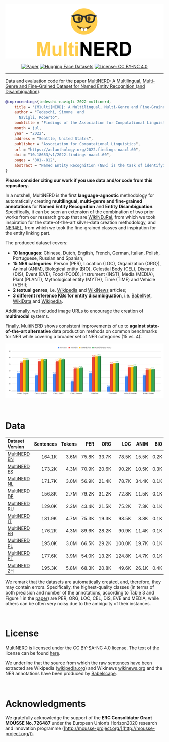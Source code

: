  <div align="center">    

![logo](img/multinerd_logo.png)

[![Paper](https://img.shields.io/badge/Proc-NAACL--Proceedings-red)](https://aclanthology.org/2022.findings-naacl.60/)
[![Hugging Face Datasets](https://img.shields.io/badge/%F0%9F%A4%97%20Hugging%20Face-MultiNERD-blue)](https://huggingface.co/datasets/Babelscape/multinerd)
[![License: CC BY-NC 4.0](https://img.shields.io/badge/License-CC%20BY--NC%204.0-green.svg)](https://creativecommons.org/licenses/by-nc/4.0/)

</div> 

--------------------------------------------------------------------------------

Data and evaluation code for the paper [MultiNERD: A Multilingual, Multi-Genre and Fine-Grained Dataset for Named Entity Recognition (and Disambiguation)](https://aclanthology.org/2022.findings-naacl.60/).

```bibtex
@inproceedings{tedeschi-navigli-2022-multinerd,
    title = "{M}ulti{NERD}: A Multilingual, Multi-Genre and Fine-Grained Dataset for Named Entity Recognition (and Disambiguation)",
    author = "Tedeschi, Simone  and
      Navigli, Roberto",
    booktitle = "Findings of the Association for Computational Linguistics: NAACL 2022",
    month = jul,
    year = "2022",
    address = "Seattle, United States",
    publisher = "Association for Computational Linguistics",
    url = "https://aclanthology.org/2022.findings-naacl.60",
    doi = "10.18653/v1/2022.findings-naacl.60",
    pages = "801--812",
    abstract = "Named Entity Recognition (NER) is the task of identifying named entities in texts and classifying them through specific semantic categories, a process which is crucial for a wide range of NLP applications. Current datasets for NER focus mainly on coarse-grained entity types, tend to consider a single textual genre and to cover a narrow set of languages, thus limiting the general applicability of NER systems.In this work, we design a new methodology for automatically producing NER annotations, and address the aforementioned limitations by introducing a novel dataset that covers 10 languages, 15 NER categories and 2 textual genres.We also introduce a manually-annotated test set, and extensively evaluate the quality of our novel dataset on both this new test set and standard benchmarks for NER.In addition, in our dataset, we include: i) disambiguation information to enable the development of multilingual entity linking systems, and ii) image URLs to encourage the creation of multimodal systems.We release our dataset at https://github.com/Babelscape/multinerd.",
}
```

**Please consider citing our work if you use data and/or code from this repository.**

In a nutshell, MultiNERD is the first **language-agnostic** methodology for automatically creating **multilingual, multi-genre and fine-grained annotations** for **Named Entity Recognition** and **Entity Disambiguation**. Specifically, it can be seen an extension of the combination of two prior works from our research group that are [WikiNEuRal](https://www.github.com/Babelscape/wikineural), from which we took inspiration for the state-of-the-art silver-data creation methodology, and [NER4EL](https://www.github.com/Babelscape/NER4EL), from which we took the fine-grained classes and inspiration for the entity linking part. 

The produced dataset covers:
- **10 languages**: Chinese, Dutch, English, French, German, Italian, Polish, Portuguese, Russian and Spanish;
- **15 NER categories**: Person (PER), Location (LOC), Organization (ORG}), Animal (ANIM), Biological entity (BIO), Celestial Body (CEL), Disease (DIS), Event (EVE), Food (FOOD), Instrument (INST), Media (MEDIA), Plant (PLANT), Mythological entity (MYTH), Time (TIME) and Vehicle (VEHI);
- **2 textual genres**, i.e. [Wikipedia](https://www.wikipedia.org/) and [WikiNews](https://www.wikinews.org/) articles;
- **3 different reference KBs for entity disambiguation**, i.e. [BabelNet](https://babelnet.org/), [WikiData](https://www.wikidata.org) and [Wikipedia](https://www.wikipedia.org/). 

Additionally, we included image URLs to encourage the creation of **multimodal** systems.

Finally, MultiNERD shows consistent improvements of up to **against state-of-the-art alternative** data production methods on common benchmarks for NER while covering a broader set of NER categories (15 vs. 4):

![comparison](img/coarse_results.png)

<br>

# Data

| Dataset Version | Sentences | Tokens | PER | ORG | LOC | ANIM | BIO | CEL | DIS | EVE | FOOD | INST | MEDIA | MYTH | PLANT | TIME | VEHI | OTHER |
| :------------- | -------------: | -------------: | -------------: | -------------: | -------------: | -------------: | -------------: | -------------: | -------------: | -------------: | -------------: | -------------: | -------------: | -------------: | -------------: | -------------: | -------------: | -------------: |
| [MultiNERD EN](https://drive.google.com/drive/folders/1MvEsk6eiayAnWzAejcNYrEHXVVtbKUH1?usp=share_link) | 164.1K | 3.6M | 75.8K | 33.7K | 78.5K | 15.5K | 0.2K | 2.8K | 11.2K | 3.2K | 11.0K | 0.4K | 7.5K | 0.7K | 9.5K | 3.2K | 0.5K | 3.1M |
| [MultiNERD ES](https://drive.google.com/drive/folders/1uHREA8Acq65nIbSZB_5iyExwhijoc6R1?usp=share_link) | 173.2K | 4.3M | 70.9K | 20.6K | 90.2K | 10.5K | 0.3K | 2.4K | 8.6K | 6.8K | 7.8K | 0.6K | 8.0K | 1.6K | 7.6K | 45.3K | 0.3K | 3.8M |
| [MultiNERD NL](https://drive.google.com/drive/folders/1THo0jsrUfGE9V560Sg-ax9FPHZ7FlSZ9?usp=share_link) | 171.7K | 3.0M | 56.9K | 21.4K | 78.7K | 34.4K | 0.1K | 2.1K | 6.1K | 4.7K | 5.6K | 0.2K | 3.8K | 1.3K | 6.3K | 31.0K | 0.4K | 2.7M |
| [MultiNERD DE](https://drive.google.com/drive/folders/1giPAe4f_hl5RDToJYwffvF791C9_drr4?usp=share_link) | 156.8K | 2.7M | 79.2K | 31.2K | 72.8K | 11.5K | 0.1K | 1.4K | 5.2K | 4.0K | 3.6K | 0.1K | 2.8K | 0.8K | 7.8K | 3.3K | 0.5K | 2.4M |
| [MultiNERD RU](https://drive.google.com/drive/folders/1V82ZRAFUBaSM2oBbUOJ8_TtIsEGog-cv?usp=share_link) | 129.0K | 2.3M | 43.4K | 21.5K | 75.2K | 7.3K | 0.1K | 1.2K | 1.9K | 2.8K | 3.2K | 1.1K | 11.3K | 0.6K | 4.8K | 22.8K | 0.5K | 2.0M |
| [MultiNERD IT](https://drive.google.com/drive/folders/1KEzz4dCTl1jqCd-gU9MMXGpXpoqPQMoe?usp=share_link) | 181.9K | 4.7M | 75.3K | 19.3K | 98.5K | 8.8K | 0.1K | 5.2K | 6.5K | 5.8K | 5.8K | 0.8K | 8.6K | 1.8K | 5.1K | 71.2K | 0.6K | 4.2M |
| [MultiNERD FR](https://drive.google.com/drive/folders/1Yqgm-BKB5vlO8TZGYulunRaoe0xvj6Cs?usp=share_link) | 176.2K | 4.3M | 89.6K | 28.2K | 90.9K | 11.4K | 0.1K | 2.3K | 3.1K | 7.4K | 3.2K | 0.7K | 8.0K | 2.0K | 4.4K | 27.4K | 0.6K | 3.8M |
| [MultiNERD PL](https://drive.google.com/drive/folders/1rVIXP5qx2vOoFKUgf4XMRYTBFy2nCLLk?usp=share_link) | 195.0K | 3.0M | 66.5K | 29.2K | 100.0K | 19.7K | 0.1K | 3.3K | 6.5K | 6.7K | 3.3K | 0.6K | 4.9K | 1.3K | 6.6K | 44.1K | 0.7K | 2.5M |
| [MultiNERD PT](https://drive.google.com/drive/folders/1MKLlG4cMkBWhWcdhPMrY3g2TvRfyDgT3?usp=share_link) | 177.6K | 3.9M | 54.0K | 13.2K | 124.8K | 14.7K | 0.1K | 4.2K | 6.8K | 5.9K | 5.4K | 0.6K | 9.1K | 1.6K | 9.2K | 48.6K | 0.3K | 3.4M |
| [MultiNERD ZH](https://drive.google.com/drive/folders/1wI9ngtA_FK9H4vPWApEmHUZUAG0Tyb_Z?usp=share_link) | 195.3K | 5.8M | 68.3K | 20.8K | 49.6K | 26.1K | 0.4K | 0.8K | 0.1K | 5.1K | 1.9K | 1.1K | 55.9K | 1.8K | 6.1K | 0.4K | 0.3K | 3.4M |


We remark that the datasets are automatically created, and, therefore, they may contain errors. Specifically, the highest-quality classes (in terms of both precision and number of the annotations, according to Table 3 and Figure 1 in the [paper](https://aclanthology.org/2022.findings-naacl.60/)) are PER, ORG, LOC, CEL, DIS, EVE and MEDIA, while others can be often very noisy due to the ambiguity of their instances.

<br>



# License 
MultiNERD is licensed under the CC BY-SA-NC 4.0 license. The text of the license can be found [here](./LICENSE).

We underline that the source from which the raw sentences have been extracted are Wikipedia ([wikipedia.org](https://www.wikipedia.org/)) and Wikinews [wikinews.org](https://www.wikinews.org/) and the NER annotations have been produced by [Babelscape](https://babelscape.com/).

<br>

# Acknowledgments
We gratefully acknowledge the support of the **ERC Consolidator Grant MOUSSE No. 726487** under the European Union’s Horizon2020 research and innovation programme ([http://mousse-project.org/](http://mousse-project.org/)).
